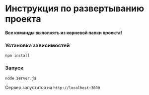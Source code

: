 # Инструкция по развертыванию проекта
**Все команды выполнять из корневой папки проекта!**

### Установка зависимостей 
```
npm install
```

### Запуск
```
node server.js
```
Сервер запустится на `http://localhost:3000`
